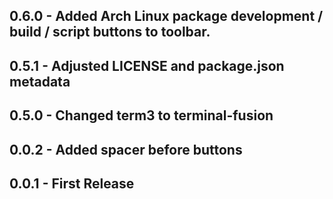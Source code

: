 ## 0.6.0 - Added Arch Linux package development / build / script buttons to toolbar.
## 0.5.1 - Adjusted LICENSE and package.json metadata
## 0.5.0 - Changed term3 to terminal-fusion
## 0.0.2 - Added spacer before buttons
## 0.0.1 - First Release

